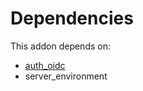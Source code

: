 # Dependencies

This addon depends on:

- [auth_oidc](https://github.com/bringout/oca-server-auth)
- server_environment
